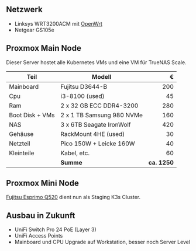 ## Netzwerk

* Linksys WRT3200ACM mit [OpenWrt](https://openwrt.org)
* Netgear GS105e

## Proxmox Main Node

Dieser Server hostet alle Kubernetes VMs und eine VM für TrueNAS Scale.

| Teil            | Modell                    |            € |
| --------------- | ------------------------- | -----------: |
| Mainboard       | Fujitsu D3644-B           |          200 |
| Cpu             | i3-8100 (used)            |           45 |
| Ram             | 2 x 32 GB ECC DDR4-3200   |          280 |
| Boot Disk + VMs | 2 x 1 TB Samsung 980 NVMe |          160 |
| NAS             | 3 x 6TB Seagate IronWolf  |          420 |
| Gehäuse         | RackMount 4HE (used)      |           30 |
| Netzteil        | Pico 150W + Leicke 160W   |           40 |
| Kleinteile      | Kabel, etc.               |           60 |
|                 | **Summe**                 | **ca. 1250** |

## Proxmox Mini Node

[Fujitsu Esprimo Q520](motivation?id=die-ersten-experimente) dient nun als Staging K3s Cluster. 

## Ausbau in Zukunft

* UniFi Switch Pro 24 PoE (Layer 3)
* UniFi Access Points
* Mainboard und CPU Upgrade auf Workstation, besser noch Server Level